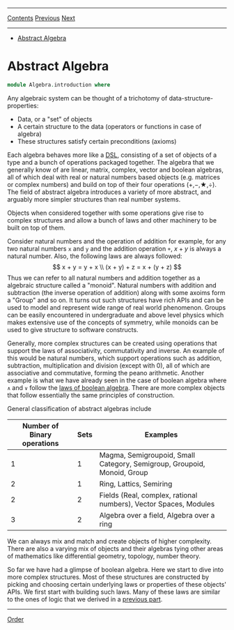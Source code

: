 ****
[Contents](contents.html)
[Previous](Logic.decidability.html)
[Next](Algebra.order.html)

<!-- START doctoc generated TOC please keep comment here to allow auto update -->
<!-- DON'T EDIT THIS SECTION, INSTEAD RE-RUN doctoc TO UPDATE -->
****

- [Abstract Algebra](#abstract-algebra)

<!-- END doctoc generated TOC please keep comment here to allow auto update -->


# Abstract Algebra

```agda
module Algebra.introduction where
```

Any algebraic system can be thought of a trichotomy of data-structure-properties:

- Data, or a "set" of objects
- A certain structure to the data (operators or functions in case of algebra)
- These structures satisfy certain preconditions (axioms)

Each algebra behaves more like a [DSL](https://en.wikipedia.org/wiki/Domain-specific_language), consisting of a set of objects of a type and a bunch of operations packaged together. The algebra that we generally know of are linear, matrix, complex, vector and boolean algebras, all of which deal with real or natural numbers based objects (e.g. matrices or complex numbers) and build on top of their four operations (+,−,★,÷). The field of abstract algebra introduces a variety of more abstract, and arguably more simpler structures than real number systems.

Objects when considered together with some operations give rise to complex structures and allow a bunch of laws and other machinery to be built on top of them.

Consider natural numbers and the operation of addition for example, for any two natural numbers `x` and `y` and the addition operation `+`, $x + y$ is always a natural number. Also, the following laws are always followed:
$$
x + y = y + x \\
(x + y) + z = x + (y + z)
$$
Thus we can refer to all natural numbers and addition together as a algebraic structure called a "monoid". Natural numbers with addition and subtraction (the inverse operation of addition) along with some axoims form a "Group" and so on. It turns out such structures have rich APIs and can be used to model and represent wide range of real world phenomenon. Groups can be easily encountered in undergraduate and above level physics which makes extensive use of the concepts of symmetry, while monoids can be used to give structure to software constructs.

Generally, more complex structures can be created using operations that support the laws of associativity, commutativity and inverse. An example of this would be natural numbers, which support operations such as addition, subtraction, multiplication and division (except with 0), all of which are associative and commutative, forming the peano arithmetic. Another example is what we have already seen in the case of boolean algebra where `∧` and `∨` follow the [laws of boolean algebra](./Logic.laws.html). There are more complex objects that follow essentially the same principles of construction.

General classification of abstract algebras include

| Number of Binary operations | Sets | Examples                                                                |
| --------------------------- | ---- | ----------------------------------------------------------------------- |
| 1                           | 1    | Magma, Semigroupoid, Small Category, Semigroup, Groupoid, Monoid, Group |
| 2                           | 1    | Ring, Lattics, Semiring                                                 |
| 2                           | 2    | Fields (Real, complex, rational numbers), Vector Spaces, Modules        |
| 3                           | 2    | Algebra over a field, Algebra over a ring                               |

We can always mix and match and create objects of higher complexity. There are also a varying mix of objects and their algebras tying other areas of mathematics like differential geometry, topology, number theory.

So far we have had a glimpse of boolean algebra. Here we start to dive into more complex structures. Most of these structures are constructed by picking and choosing certain underlying laws or properties of these objects' APIs. We first start with building such laws. Many of these laws are similar to the ones of logic that we derived in a [previous part](./Logic.laws.html/#operations).

****
[Order](./Algebra.order.html)

